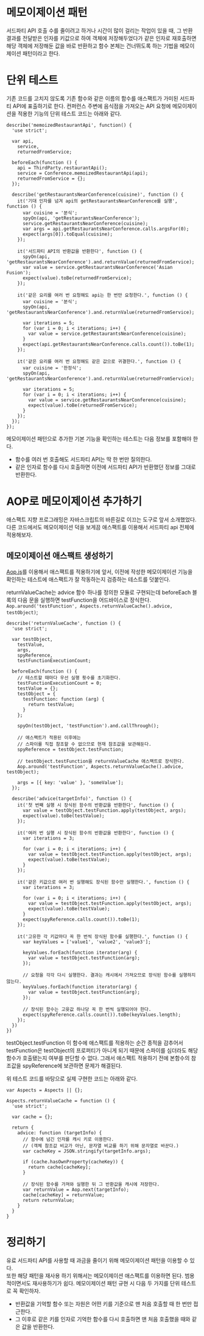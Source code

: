 # 메모이제이션 패턴

서드파티 API 호출 수를 줄이려고 하거나 시간이 많이 걸리는 작업이 있을 때, 그 반환 결과를 전달받은 인자를 키값으로 하여 객체에 저장해두었다가 같은 인자로 재호출하면 해당 객체에 저장해둔 값을 바로 반환하고 함수 본체는 건너뛰도록 하는 기법을 메모이제이션 패턴이라고 한다.

# 단위 테스트

기존 코드를 고치지 않도록 기존 함수와 같은 이름의 함수를 애스팩트가 가미된 서드파티 API에 표출하기로 한다.
컨퍼런스 주변에 음식점을 가져오는 API 요청에 메모이제이션을 적용한 기능의 단위 테스트 코드는 아래와 같다.
```
describe('memoizedRestaurantApi', function() {
  'use strict';

  var api,
    service,
    returnedFromService;
  
  beforeEach(function () {
    api = ThirdParty.restaurantApi();
    service = Conference.memoizedRestaurantApi(api);
    returnedFromService = {};
  });

  describe('getRestaurantsNearConference(cuisine)', function () {
    it('기대 인자를 넘겨 api의 getRestaurantsNearConference를 실행', function () {
      var cuisine = '분식';
      spyOn(api, 'getRestaurantsNearConference');
      service.getRestaurantsNearConference(cuisine);
      var args = api.getRestaurantsNearConference.calls.argsFor(0);
      expect(args[0]).toEqual(cuisine);
    });

    it('서드파티 API의 반환값을 반환한다', function () {
      spyOn(api, 'getRestaurantsNearConference').and.returnValue(returnedFromService);
      var value = service.getRestaurantsNearConference('Asian Fusion');
      expect(value).toBe(returnedFromService);
    });

    it('같은 요리를 여러 번 요청해도 api는 한 번만 요청한다.', function () {
      var cuisine = '분식';
      spyOn(api, 'getRestaurantsNearConference').and.returnValue(returnedFromService);

      var iterations = 5;
      for (var i = 0; i < iterations; i++) {
        var value = service.getRestaurantsNearConference(cuisine);
      }
      expect(api.getRestaurantsNearConference.calls.count()).toBe(1);
    });

    it('같은 요리를 여러 번 요청해도 같은 값으로 귀결한다.', function () {
      var cuisine = '한정식';
      spyOn(api, 'getRestaurantsNearConference').and.returnValue(returnedFromService);

      var iterations = 5;
      for (var i = 0; i < iterations; i++) {
        var value = service.getRestaurantsNearConference(cuisine);
        expect(value).toBe(returnedFromService);
      }
    });
  });
});
```

메모이제이션 패턴으로 추가한 기본 기능을 확인하는 테스트는 다음 정보를 포함해야 한다.
- 함수를 여러 번 호출해도 서드파티 API는 딱 한 번만 질의한다.
- 같은 인자로 함수를 다시 호출하면 이전에 서드파티 API가 반환했던 정보를 그대로 반환한다.

# AOP로 메모이제이션 추가하기

애스팩트 지향 프로그래밍은 자바스크립트의 바른길로 이끄는 도구로 앞서 소개했었다. 다른 코드에서도 메모이제이션 덕을 보게끔 애스팩트를 이용해서 서드파티 api 전체에 적용해보자.

## 메모이제이션 애스팩트 생성하기

[Aop.js](https://github.com/davedx/aop)를 이용해서 애스팩트를 적용하기에 앞서, 이전에 작성한 메모이제이션 기능을 확인하는 테스트에 애스팩트가 잘 작동하는지 검증하는 테스트를 덧붙인다.

returnValueCache는 advice 함수 하나를 정의한 모듈로 구현되는데 beforeEach 블록의 다음 문을 실행하면 testFunction을 어드바이스로 장식한다.  
`Aop.around('testFunction', Aspects.returnValueCache().advice, testObject)`;

```
describe('returnValueCache', function () {
  'use strict';

  var testObject,
    testValue,
    args,
    spyReference,
    testFunctionExecutionCount;
  
  beforeEach(function () {
    // 테스트할 때마다 우선 실행 횟수를 초기화한다.
    testFunctionExecutionCount = 0;
    testValue = {};
    testObject = {
      testFunction: function (arg) {
        return testValue;
      }
    };

    spyOn(testObject, 'testFunction').and.callThrough();

    // 애스팩트가 적용된 이후에는
    // 스파이를 직접 참조할 수 없으므로 현재 참조값을 보관해둔다.
    spyReference = testObject.testFunction;

    // testObject.testFunction을 returnValueCache 애스팩트로 장식한다.
    Aop.around('testFunction', Aspects.returnValueCache().advice, testObject);

    args = [{ key: 'value' }, 'someValue'];
  });

  describe('advice(targetInfo)', function () {
    it('첫 번째 실행 시 장식된 함수의 반환값을 반환한다', function () {
      var value = testObject.testFunction.apply(testObject, args);
      expect(value).toBe(testValue);
    });

    it('여러 번 실행 시 장식된 함수의 반환값을 반환한다', function () {
      var iterations = 3;

      for (var i = 0; i < iterations; i++) {
        var value = testObject.testFunction.apply(testObject, args);
        expect(value).toBe(testValue);
      }
    });

    it('같은 키값으로 여러 번 실행해도 장식된 함수만 실행한다.', function () {
      var iterations = 3;

      for (var i = 0; i < iterations; i++) {
        var value = testObject.testFunction.apply(testObject, args);
        expect(value).toBe(testValue);
      }
      expect(spyReference.calls.count()).toBe(1);
    });

    it('고유한 각 키값마다 꼭 한 번씩 장식된 함수를 실행한다.', function () {
      var keyValues = ['value1', 'value2', 'value3'];

      keyValues.forEach(function iterator(arg) {
        var value = testObject.testFunction(arg);
      });

      // 요청을 각각 다시 실행한다. 결과는 캐시에서 가져오므로 장식된 함수를 실행하지 않는다.
      keyValues.forEach(function iterator(arg) {
        var value = testObject.testFunction(arg);
      });

      // 장식된 함수는 고윳값 하나당 꼭 한 번씩 실행되어야 한다.
      expect(spyReference.calls.count()).toBe(keyValues.length);
    });
  })
})
```

testObject.testFunction 이 함수에 애스팩트를 적용하는 순간 종적을 감추어서 testFunction은 testObject의 프로퍼티가 아니게 되기 때문에 스파이를 심더라도 해당 함수가 호출됐는지 여부를 판단할 수 없다. 그래서 애스팩트 적용하기 전에 본함수의 참조값을 spyReference에 보관하면 문제가 해결된다.

위 테스트 코드를 바탕으로 실제 구현한 코드는 아래와 같다.

```
var Aspects = Aspects || {};

Aspects.returnValueCache = function () {
  'use strict';

  var cache = {};

  return {
    advice: function (targetInfo) {
      // 함수에 넘긴 인자를 캐시 키로 이용한다.
      // (객체 참조값 비교가 아닌, 문자열 비교를 하기 위해 문자열로 바꾼다.)
      var cacheKey = JSON.stringify(targetInfo.args);

      if (cache.hasOwnProperty(cacheKey)) {
        return cache[cacheKey];
      }

      // 장식된 함수를 가져와 실행한 뒤 그 반환값을 캐시에 저장한다.
      var returnValue = Aop.next(targetInfo);
      cache[cacheKey] = returnValue;
      return returnValue;
    }
  }
}
```

# 정리하기

유료 서드파티 API를 사용할 때 과금을 줄이기 위해 메모이제이션 패턴을 이용할 수 있다.   
또한 해당 패턴을 재사용 하기 위해서는 메모이제이션 애스팩트를 이용하면 된다. 범용적이면서도 재사용하기가 쉽다.
메모이제이션 패턴 규현 시 다음 두 가지를 단위 테스트로 꼭 확인하자.
- 반환값을 기억할 함수 또는 자원은 어떤 키를 기준으로 맨 처음 호출할 때 한 번만 접근한다.
- 그 이후로 같은 키를 인자로 기억한 함수를 다시 호출하면 맨 처음 호출했을 때와 같은 값을 반환한다.